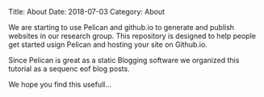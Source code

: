 Title: About 
Date: 2018-07-03
Category: About

We are starting to use Pelican and github.io to generate and publish websites in our research group. This repository is designed to help people get started usign Pelican and hosting your site on Github.io.  

Since Pelican is great as a static Blogging software we organized this tutorial as a sequenc eof blog posts.  

We hope you find this usefull... 
